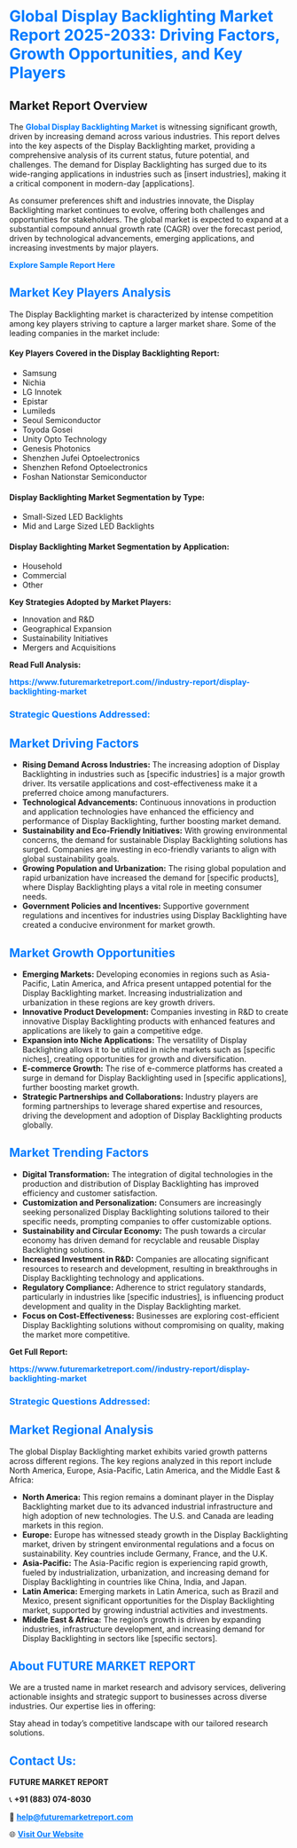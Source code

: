 <h1 style="color: #007BFF;">Global Display Backlighting Market Report 2025-2033: Driving Factors, Growth Opportunities, and Key Players</h1>

<section id="overview">
<h2>Market Report Overview</h2>
<p>The <a href="https://www.futuremarketreport.com//industry-report/display-backlighting-market" style="color: #007BFF; text-decoration: none;"><strong>Global Display Backlighting Market</strong></a> is witnessing significant growth, driven by increasing demand across various industries. This report delves into the key aspects of the Display Backlighting market, providing a comprehensive analysis of its current status, future potential, and challenges. The demand for Display Backlighting has surged due to its wide-ranging applications in industries such as [insert industries], making it a critical component in modern-day [applications].</p>
<p>As consumer preferences shift and industries innovate, the Display Backlighting market continues to evolve, offering both challenges and opportunities for stakeholders. The global market is expected to expand at a substantial compound annual growth rate (CAGR) over the forecast period, driven by technological advancements, emerging applications, and increasing investments by major players.</p>
</section>

<section id="overview">
<p><a href="https://www.futuremarketreport.com//request-sample/reportId=89478" style="color: #007BFF; text-decoration: none;"><strong>Explore Sample Report Here</strong></a></p>
</section>

<section id="key-players">
<h2 style="color: #007BFF;">Market Key Players Analysis</h2>
<p>The Display Backlighting market is characterized by intense competition among key players striving to capture a larger market share. Some of the leading companies in the market include:</p>
<h4>Key Players Covered in the Display Backlighting Report:</h4>
<ul><li>Samsung</li><li>Nichia</li><li>LG Innotek</li><li>Epistar</li><li>Lumileds</li><li>Seoul Semiconductor</li><li>Toyoda Gosei</li><li>Unity Opto Technology</li><li>Genesis Photonics</li><li>Shenzhen Jufei Optoelectronics</li><li>Shenzhen Refond Optoelectronics</li><li>Foshan Nationstar Semiconductor</li></ul>
<h4>Display Backlighting Market Segmentation by Type:</h4>
<ul><li>Small-Sized LED Backlights</li><li>Mid and Large Sized LED Backlights</li></ul>

<h4>Display Backlighting Market Segmentation by Application:</h4>
<ul><li>Household</li><li>Commercial</li><li>Other</li></ul>
<p><strong>Key Strategies Adopted by Market Players:</strong></p>
<ul>
<li>Innovation and R&D</li>
<li>Geographical Expansion</li>
<li>Sustainability Initiatives</li>
<li>Mergers and Acquisitions</li>
</ul>
</section>

<section>
<p><strong>Read Full Analysis: </strong></p><a href="https://www.futuremarketreport.com//industry-report/display-backlighting-market" style="color: #007BFF; text-decoration: none;"><strong>https://www.futuremarketreport.com//industry-report/display-backlighting-market</strong></a>
<h3 style="color: #007BFF;">Strategic Questions Addressed:</h3>
</section>

<section id="driving-factors">
<h2 style="color: #007BFF;">Market Driving Factors</h2>
<ul>
<li><strong>Rising Demand Across Industries:</strong> The increasing adoption of Display Backlighting in industries such as [specific industries] is a major growth driver. Its versatile applications and cost-effectiveness make it a preferred choice among manufacturers.</li>
<li><strong>Technological Advancements:</strong> Continuous innovations in production and application technologies have enhanced the efficiency and performance of Display Backlighting, further boosting market demand.</li>
<li><strong>Sustainability and Eco-Friendly Initiatives:</strong> With growing environmental concerns, the demand for sustainable Display Backlighting solutions has surged. Companies are investing in eco-friendly variants to align with global sustainability goals.</li>
<li><strong>Growing Population and Urbanization:</strong> The rising global population and rapid urbanization have increased the demand for [specific products], where Display Backlighting plays a vital role in meeting consumer needs.</li>
<li><strong>Government Policies and Incentives:</strong> Supportive government regulations and incentives for industries using Display Backlighting have created a conducive environment for market growth.</li>
</ul>
</section>

<section id="growth-opportunities">
<h2 style="color: #007BFF;">Market Growth Opportunities</h2>
<ul>
<li><strong>Emerging Markets:</strong> Developing economies in regions such as Asia-Pacific, Latin America, and Africa present untapped potential for the Display Backlighting market. Increasing industrialization and urbanization in these regions are key growth drivers.</li>
<li><strong>Innovative Product Development:</strong> Companies investing in R&D to create innovative Display Backlighting products with enhanced features and applications are likely to gain a competitive edge.</li>
<li><strong>Expansion into Niche Applications:</strong> The versatility of Display Backlighting allows it to be utilized in niche markets such as [specific niches], creating opportunities for growth and diversification.</li>
<li><strong>E-commerce Growth:</strong> The rise of e-commerce platforms has created a surge in demand for Display Backlighting used in [specific applications], further boosting market growth.</li>
<li><strong>Strategic Partnerships and Collaborations:</strong> Industry players are forming partnerships to leverage shared expertise and resources, driving the development and adoption of Display Backlighting products globally.</li>
</ul>
</section>

<section id="trending-factors">
<h2 style="color: #007BFF;">Market Trending Factors</h2>
<ul>
<li><strong>Digital Transformation:</strong> The integration of digital technologies in the production and distribution of Display Backlighting has improved efficiency and customer satisfaction.</li>
<li><strong>Customization and Personalization:</strong> Consumers are increasingly seeking personalized Display Backlighting solutions tailored to their specific needs, prompting companies to offer customizable options.</li>
<li><strong>Sustainability and Circular Economy:</strong> The push towards a circular economy has driven demand for recyclable and reusable Display Backlighting solutions.</li>
<li><strong>Increased Investment in R&D:</strong> Companies are allocating significant resources to research and development, resulting in breakthroughs in Display Backlighting technology and applications.</li>
<li><strong>Regulatory Compliance:</strong> Adherence to strict regulatory standards, particularly in industries like [specific industries], is influencing product development and quality in the Display Backlighting market.</li>
<li><strong>Focus on Cost-Effectiveness:</strong> Businesses are exploring cost-efficient Display Backlighting solutions without compromising on quality, making the market more competitive.</li>
</ul>
</section>

<section>
<p><strong>Get Full Report: </strong></p><a href="https://www.futuremarketreport.com//industry-report/display-backlighting-market" style="color: #007BFF; text-decoration: none;"><strong>https://www.futuremarketreport.com//industry-report/display-backlighting-market</strong></a>
<h3 style="color: #007BFF;">Strategic Questions Addressed:</h3>
</section>


<section id="regional-analysis">
<h2 style="color: #007BFF;">Market Regional Analysis</h2>
<p>The global Display Backlighting market exhibits varied growth patterns across different regions. The key regions analyzed in this report include North America, Europe, Asia-Pacific, Latin America, and the Middle East & Africa:</p>
<ul>
<li><strong>North America:</strong> This region remains a dominant player in the Display Backlighting market due to its advanced industrial infrastructure and high adoption of new technologies. The U.S. and Canada are leading markets in this region.</li>
<li><strong>Europe:</strong> Europe has witnessed steady growth in the Display Backlighting market, driven by stringent environmental regulations and a focus on sustainability. Key countries include Germany, France, and the U.K.</li>
<li><strong>Asia-Pacific:</strong> The Asia-Pacific region is experiencing rapid growth, fueled by industrialization, urbanization, and increasing demand for Display Backlighting in countries like China, India, and Japan.</li>
<li><strong>Latin America:</strong> Emerging markets in Latin America, such as Brazil and Mexico, present significant opportunities for the Display Backlighting market, supported by growing industrial activities and investments.</li>
<li><strong>Middle East & Africa:</strong> The region’s growth is driven by expanding industries, infrastructure development, and increasing demand for Display Backlighting in sectors like [specific sectors].</li>
</ul>
</section>

<footer>
<h2 style="color: #007BFF;">About FUTURE MARKET REPORT</h2>
<p>We are a trusted name in market research and advisory services, delivering actionable insights and strategic support to businesses across diverse industries. Our expertise lies in offering:</p>

<p>Stay ahead in today’s competitive landscape with our tailored research solutions.</p>

<h2 style="color: #007BFF;">Contact Us:</h2>
<p><strong>FUTURE MARKET REPORT</strong></p>
<p>📞 <strong>+91 (883) 074-8030</strong></p>
<p>📧 <strong><a href="mailto:help@futuremarketreport.com" style="color: #007BFF;">help@futuremarketreport.com</a></strong></p>
<p>🌐 <strong><a href="https://www.futuremarketreport.com/" style="color: #007BFF;">Visit Our Website</a></strong></p>
</footer>